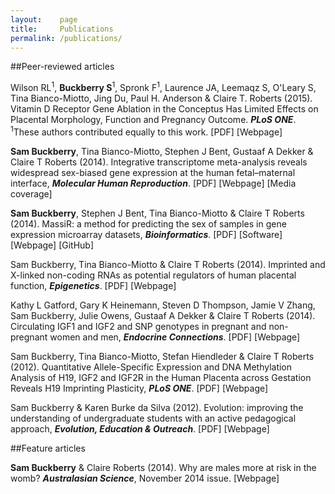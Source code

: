 ```yaml
---
layout:    page
title:     Publications
permalink: /publications/
---
```


##Peer-reviewed articles

Wilson RL<sup>1</sup>, **Buckberry S**<sup>1</sup>, Spronk F<sup>1</sup>, Laurence JA, Leemaqz S, O'Leary S, Tina Bianco-Miotto, Jing Du, Paul H. Anderson & Claire T. Roberts (2015). Vitamin D Receptor Gene Ablation in the Conceptus Has Limited Effects on Placental Morphology, Function and Pregnancy Outcome. ***PLoS ONE***.
<sup>1</sup>These authors contributed equally to this work. [PDF] [Webpage]

**Sam Buckberry**, Tina Bianco-Miotto, Stephen J Bent, Gustaaf A Dekker & Claire T Roberts (2014). Integrative transcriptome meta-analysis reveals widespread sex-biased gene expression at the human fetal–maternal interface, ***Molecular Human Reproduction***. [PDF] [Webpage] [Media coverage]

**Sam Buckberry**, Stephen J Bent, Tina Bianco-Miotto & Claire T Roberts (2014). MassiR: a method for predicting the sex of samples in gene expression microarray datasets, ***Bioinformatics***. [PDF] [Software] [Webpage] [GitHub]

Sam Buckberry, Tina Bianco-Miotto & Claire T Roberts (2014). Imprinted and X-linked non-coding RNAs as potential regulators of human placental function, ***Epigenetics***. [PDF] [Webpage]

Kathy L Gatford, Gary K Heinemann, Steven D Thompson, Jamie V Zhang, Sam Buckberry, Julie Owens, Gustaaf A Dekker & Claire T Roberts (2014). Circulating IGF1 and IGF2 and SNP genotypes in pregnant and non-pregnant women and men, ***Endocrine Connections***. [PDF] [Webpage]

Sam Buckberry, Tina Bianco-Miotto, Stefan Hiendleder & Claire T Roberts (2012). Quantitative Allele-Specific Expression and DNA Methylation Analysis of H19, IGF2 and IGF2R in the Human Placenta across Gestation Reveals H19 Imprinting Plasticity, ***PLoS ONE***. [PDF] [Webpage]

Sam Buckberry & Karen Burke da Silva (2012). Evolution: improving the understanding of undergraduate students with an active pedagogical approach, ***Evolution, Education & Outreach***. [PDF] [Webpage]

 
##Feature articles

**Sam Buckberry** & Claire Roberts (2014). Why are males more at risk in the womb? ***Australasian Science***, November 2014 issue. [Webpage] 